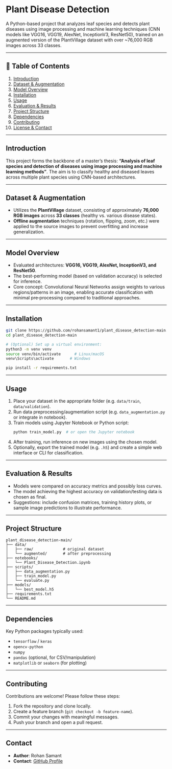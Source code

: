 
# Plant Disease Detection

A Python-based project that analyzes leaf species and detects plant diseases using image processing and machine learning techniques (CNN models like VGG16, VGG19, AlexNet, InceptionV3, ResNet50), trained on an augmented version of the PlantVillage dataset with over ~76,000 RGB images across 33 classes.

---

## 🧾 Table of Contents

1. [Introduction](#introduction)  
2. [Dataset & Augmentation](#dataset--augmentation)  
3. [Model Overview](#model-overview)  
4. [Installation](#installation)  
5. [Usage](#usage)  
6. [Evaluation & Results](#evaluation--results)  
7. [Project Structure](#project-structure)  
8. [Dependencies](#dependencies)  
9. [Contributing](#contributing)  
10. [License & Contact](#license--contact)

---

## Introduction

This project forms the backbone of a master’s thesis: **“Analysis of leaf species and detection of diseases using image processing and machine learning methods”**. The aim is to classify healthy and diseased leaves across multiple plant species using CNN-based architectures.

---

## Dataset & Augmentation

- Utilizes the **PlantVillage** dataset, consisting of approximately **76,000 RGB images** across **33 classes** (healthy vs. various disease states).
- **Offline augmentation** techniques (rotation, flipping, zoom, etc.) were applied to the source images to prevent overfitting and increase generalization.

---

## Model Overview

- Evaluated architectures: **VGG16, VGG19, AlexNet, InceptionV3, and ResNet50**.
- The best-performing model (based on validation accuracy) is selected for inference.
- Core concept: Convolutional Neural Networks assign weights to various regions/patterns in an image, enabling accurate classification with minimal pre‑processing compared to traditional approaches.

---

## Installation

```bash
git clone https://github.com/rohansamant1/plant_disease_detection-main.git
cd plant_disease_detection-main

# (Optional) Set up a virtual environment:
python3 -m venv venv
source venv/bin/activate      # Linux/macOS
venv\Scripts\activate       # Windows

pip install -r requirements.txt
```

---

## Usage

1. Place your dataset in the appropriate folder (e.g. `data/train`, `data/validation`).  
2. Run data preprocessing/augmentation script (e.g. `data_augmentation.py` or integrate in notebook).  
3. Train models using Jupyter Notebook or Python script:  
   ```bash
   python train_model.py  # or open the Jupyter notebook
   ```
4. After training, run inference on new images using the chosen model.  
5. Optionally, export the trained model (e.g. `.h5`) and create a simple web interface or CLI for classification.

---

## Evaluation & Results

- Models were compared on accuracy metrics and possibly loss curves.
- The model achieving the highest accuracy on validation/testing data is chosen as final.
- Suggestions: include confusion matrices, training history plots, or sample image predictions to illustrate performance.

---

## Project Structure

```
plant_disease_detection-main/
├── data/
│   ├── raw/             # original dataset
│   └── augmented/       # after preprocessing
├── notebooks/
│   └── Plant_Disease_Detection.ipynb
├── scripts/
│   ├── data_augmentation.py
│   ├── train_model.py
│   └── evaluate.py
├── models/
│   └── best_model.h5
├── requirements.txt
└── README.md
```

---

## Dependencies

Key Python packages typically used:

- `tensorflow` / `keras`  
- `opencv-python`  
- `numpy`  
- `pandas` (optional, for CSV/manipulation)  
- `matplotlib` or `seaborn` (for plotting)

---

## Contributing

Contributions are welcome! Please follow these steps:

1. Fork the repository and clone locally.  
2. Create a feature branch (`git checkout -b feature-name`).  
3. Commit your changes with meaningful messages.  
4. Push your branch and open a pull request.

---

## Contact
  
- **Author**: Rohan Samant  
- **Contact**: [GitHub Profile](https://github.com/rohansamant1)
